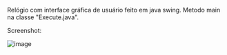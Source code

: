 Relógio com interface gráfica de usuário feito em java swing. 
Metodo main na classe "Execute.java".


Screenshot: 


![image](https://user-images.githubusercontent.com/83270290/126669935-e14efabf-12e9-4005-b8f6-4aa5ce06d62d.png)
